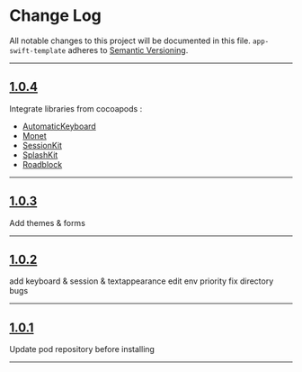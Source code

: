 # Change Log

All notable changes to this project will be documented in this file.
`app-swift-template` adheres to [Semantic Versioning](http://semver.org/).

---

## [1.0.4](https://github.com/Digipolitan/app-swift-template/releases/tag/v1.0.4)

Integrate libraries from cocoapods :
- [AutomaticKeyboard](https://github.com/Digipolitan/automatic-keyboard)
- [Monet](https://github.com/Digipolitan/monet)
- [SessionKit](https://github.com/Digipolitan/session-kit)
- [SplashKit](https://github.com/Digipolitan/splash-kit)
- [Roadblock](https://github.com/Digipolitan/roadblock)

---

## [1.0.3](https://github.com/Digipolitan/app-swift-template/releases/tag/v1.0.3)

Add themes & forms

---

## [1.0.2](https://github.com/Digipolitan/app-swift-template/releases/tag/v1.0.2)

add keyboard & session & textappearance
edit env priority
fix directory bugs

---

## [1.0.1](https://github.com/Digipolitan/app-swift-template/releases/tag/v1.0.1)

Update pod repository before installing

---
